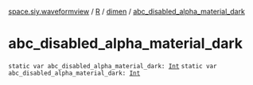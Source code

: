 [space.siy.waveformview](../../index.md) / [R](../index.md) / [dimen](index.md) / [abc_disabled_alpha_material_dark](./abc_disabled_alpha_material_dark.md)

# abc_disabled_alpha_material_dark

`static var abc_disabled_alpha_material_dark: `[`Int`](https://kotlinlang.org/api/latest/jvm/stdlib/kotlin/-int/index.html)
`static var abc_disabled_alpha_material_dark: `[`Int`](https://kotlinlang.org/api/latest/jvm/stdlib/kotlin/-int/index.html)